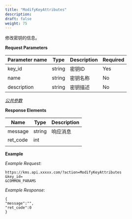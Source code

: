 ```yaml
---
title: "ModifyKeyAttributes"
description: 
draft: false
weight: 75
---
```


修改密钥的信息。

**Request Parameters**

| Parameter name | Type | Description | Required |
| --- | --- | --- | --- |
| key_id         | string | 密钥ID      | Yes      |
| name           | string | 密钥名称    | No       |
| description    | string | 密钥描述    | No       |

[_公共参数_](../../../parameters/)

**Response Elements**

| Name | Type | Description |
| --- | --- | --- |
| message  | string | 响应消息    |
| ret_code | int    |             |
|          |        |             |

**Example**

_Example Request_:

```
https://kms.api.xxxxx.com/?action=ModifyKeyAttributes
&key_id=
&COMMON_PARAMS
```

_Example Response_:

```
{
"message":"",
"ret_code":0
}
```
